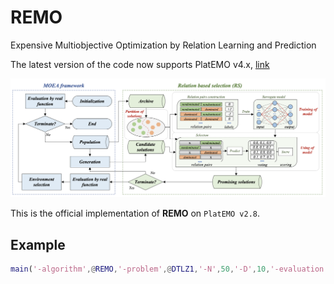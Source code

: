 # REMO
Expensive Multiobjective Optimization by Relation Learning and Prediction

The latest version of the code now supports PlatEMO v4.x, [link](https://github.com/hhyqhh/Relation-matlab/)

![REMO_framework](./figure/REMO_framework.png)

This is the official implementation of **REMO** on `PlatEMO v2.8`.

## Example
```matlab
main('-algorithm',@REMO,'-problem',@DTLZ1,'-N',50,'-D',10,'-evaluation',300,'-M',3,'-run',1);
```
